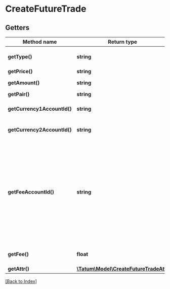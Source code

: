 # CreateFutureTrade

## Getters

Method name | Return type | Description | Notes
------------ | ------------- | ------------- | -------------
**getType()** | **string** | Type of future the trade, FUTURE_BUY, FUTURE_SELL |
**getPrice()** | **string** | Price to buy / sell |
**getAmount()** | **string** | Amount of the trade to be bought / sold |
**getPair()** | **string** | Trading pair |
**getCurrency1AccountId()** | **string** | ID of the account of the currency 1 trade currency |
**getCurrency2AccountId()** | **string** | ID of the account of the currency 2 trade currency |
**getFeeAccountId()** | **string** | ID of the account where fee will be paid, if any. If trade is a BUY or FUTURE_BUY type, feeAccountId must have same currency as a currency of currency2AccountId, and vice versa if trade is a SELL or FUTURE_SELL type, feeAccountId must have same currency as a currency of currency1AccountId. | [optional]
**getFee()** | **float** | Percentage of the trade amount to be paid as a fee. | [optional]
**getAttr()** | [**\Tatum\Model\CreateFutureTradeAttr**](CreateFutureTradeAttr.md) |  |

[[Back to Index]](../index.md)
